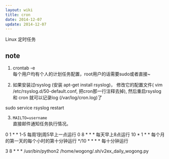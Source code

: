 ```yaml
---
layout: wiki
title: cron
date: 2014-12-07
update: 2014-12-07
---
```


Linux 定时任务

## note
1. crontab -e  
每个用户均有个人的计划任务配置，root用户的话需要sudo或者直接~

2. 如果安装过rsyslog (安装 apt-get install rsyslog)，
修改它的配置文件( vim /etc/rsyslog.d/50-default.conf, 把cron那一行注释去掉), 然后重启rsyslog 和 cron 就可以记录log (/var/log/cron.log)了

sudo service rsyslog restart

3. `MAILTO=username`  
直接邮件通知任务执行情况。

    
0   1   *  *   1-5  每周1到周5早上一点运行
0   8   *  *  *     每天早上8点运行
10  *   1  *  *     每个月的第一天的每个小时的第十分钟运行
*/10  *  *  *  *    每十分钟运行

3   8   *  *  *     /usr/bin/python2 /home/wogong/.sh/v2ex_daily_wogong.py

